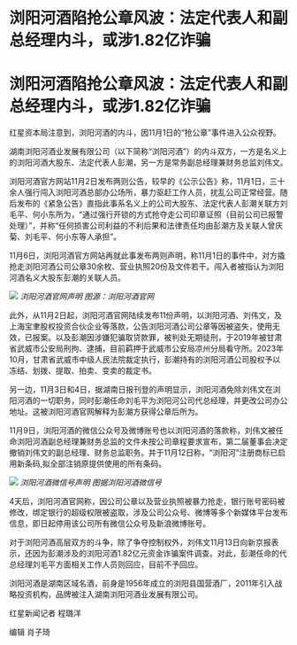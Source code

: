 # 浏阳河酒陷抢公章风波：法定代表人和副总经理内斗，或涉1.82亿诈骗

# 浏阳河酒陷抢公章风波：法定代表人和副总经理内斗，或涉1.82亿诈骗

红星资本局注意到，浏阳河酒的内斗，因11月1日的“抢公章”事件进入公众视野。

湖南浏阳河酒业发展有限公司（以下简称“浏阳河酒”）的内斗双方，一方是名义上的浏阳河酒大股东、法定代表人彭潮，另一方是常务副总经理兼财务总监刘伟文。

浏阳河酒官方网站11月2日发布两则公告，较早的《公示公告》称，11月1日，三十余人强行闯入浏阳河酒总部办公场所，暴力驱赶工作人员，扰乱公司正常经营。随后发布的《紧急公告》直指此事系名义上的公司大股东、法定代表人彭潮关联方刘毛平、何小东所为，“通过强行开锁的方式抢夺走公司印章证照（目前公司已报警处理）”，并称“任何损害公司利益的不利后果和法律责任均由彭潮方及关联人曾庆菊、刘毛平、何小东等人承担”。

11月6日，浏阳河酒官方网站再就此事发布两则声明，称11月1日的事件中，对方撬抢走浏阳河酒公司公章30余枚、营业执照20份及文件若干。闯入者被指认为浏阳河酒名义大股东彭潮的关联人员。

![](https://inews.gtimg.com/om_bt/OPnfTZNsQJMRKH3Lm2hwjdntqap59dDBM1Zw4AbrmXjAwAA/1000)
_浏阳河酒官网声明 图源：浏阳河酒官网_

此外，从11月2日起，浏阳河酒官网陆续发布11份声明，以浏阳河酒、刘伟文，及上海宝聿股权投资合伙企业等落款，公告浏阳河酒公司公章等因被盗失，使用无效，已报案。以及彭潮因涉嫌犯骗取贷款罪，被判处无期徒刑，于2019年被甘肃省武威市公安局刑拘、逮捕，目前羁押于武威市公安局凉州分局看守所。2023年10月，甘肃省武威市中级人民法院裁定执行，彭潮持有的浏阳河酒公司股权予以冻结、划拨、提取、拍卖、变卖的裁定书。

另一边，11月3日和4日，据湖南日报刊登的声明显示，浏阳河酒免除刘伟文在浏阳河酒的一切职务，同时彭潮任命刘毛平为浏阳河公司代总经理，并更改公司办公地址。这被浏阳河酒官网解释为彭潮方获得公章后所为。

11月9日，浏阳河酒的微信公众号及微博账号也以浏阳河酒的落款称，刘伟文被任命浏阳河酒副总经理兼财务总监的文件未按公司章程要求宣布，第二届董事会决定撤销刘伟文的副总经理、财务总监职务。并于11月12日称，“浏阳河”注册商标已启用新条码,拟全部注销原提供使用的所有条码。

![](https://inews.gtimg.com/om_bt/O6jrB929ed4fqzvfvEJ0RbcQOIaJh6H4L5t4BPyq1H5KIAA/1000)
_浏阳河酒微信号声明 图据浏阳河酒微信号_

4天后，浏阳河酒官网称，因公司公章以及营业执照被暴力抢走，银行账号密码被修改，绑定银行的超级权限被盗取，涉及公司公众号、微博等多个新媒体平台发布信息，即日起停用该公司所有微信公众号及新浪微博账号。

对于浏阳河酒高层双方的斗争，除了争夺控制权外，刘伟文11月13日向新京报表示，还因为彭潮涉及的浏阳河酒1.82亿元资金诈骗案件调查。对此，彭潮任命的代总经理刘毛平方面相关工作人员则回应，目前不予回应。

浏阳河酒是湖南区域名酒，前身是1956年成立的浏阳县国营酒厂，2011年引入战略投资机构，品牌被注入湖南浏阳河酒业发展有限公司。

红星新闻记者 程璐洋

编辑 肖子琦


